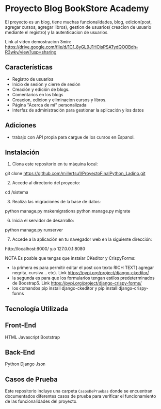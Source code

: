 # Proyecto Blog BookStore Academy

El proyecto es un blog, tiene muchas funcionalidades, blog, edicion(post, agregar cursos, agregar libros), gestion de usuarios( creacion de usuario mediante el registro) y la autenticacion de usuarios.

Link al video demostracion 3min: https://drive.google.com/file/d/1C1_8yGL9J1HOisPSATydQOOBdh-R3wky/view?usp=sharing

## Características

- Registro de usuarios
- Inicio de sesión y cierre de sesión
- Creación y edición de blogs.
- Comentarios en los blogs
- Creacion, edicion y eliminacion cursos y libros.
- Página "Acerca de mí" personalizada
- Interfaz de administración para gestionar la aplicación y los datos

## Adiciones

- trabajo con API propia para cargue de los cursos en Espanol.

## Instalación

1. Clona este repositorio en tu máquina local:

git clone https://github.com/millertsu1/ProyectoFinalPython_Ladino.git

2. Accede al directorio del proyecto:

cd /sistema

3. Realiza las migraciones de la base de datos:

python manage.py makemigrations
python manage.py migrate


6. Inicia el servidor de desarrollo:

python manage.py runserver

7. Accede a la aplicación en tu navegador web en la siguiente dirección:

http://localhost:8000/ y.o 127.0.0.1:8080

NOTA
Es posble que tengas que instalar CKeditor y CrispyForms:
- la primera es para permitir editar el post con texto RICH TEXT( agregar negrita, cursiva... etc). Link https://pypi.org/project/django-ckeditor/
- la segunda es para que los formularios tengan estilos predeterminados de Boostrap5. Link https://pypi.org/project/django-crispy-forms/ 
- los comandos pip install django-ckeditor y pip install django-crispy-forms


## Tecnología Utilizada

## Front-End
HTML
Javascript
Bootstrap 
## Back-End

Python 
Django
Json 

## Casos de Prueba

Este repositorio incluye una carpeta `CasosDePruebas` donde se encuentran documentados diferentes casos de prueba para verificar el funcionamiento de las funcionalidades del proyecto.
